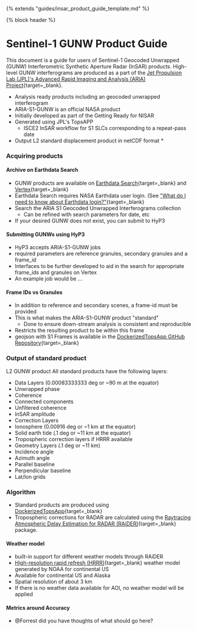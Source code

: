 {% extends "guides/insar_product_guide_template.md" %}

{% block header %}
# Sentinel-1 GUNW Product Guide

This document is a guide for users of Sentinel-1 Geocoded Unwrapped (GUNW) Interferometric Synthetic Aperture Radar (InSAR) products.  High-level GUNW interferograms are produced as a part of the [Jet Propulsion Lab (JPL)'s Advanced Rapid Imaging and Analysis (ARIA) Project](https://aria.jpl.nasa.gov/){target=_blank}. 
* Analysis ready products including an geocoded unwrapped interferogram
* ARIA-S1-GUNW is an official NASA product
* Initially developed as part of the Getting Ready for NISAR 
* Generated using JPL's TopsAPP
  * ISCE2 InSAR workflow for S1 SLCs corresponding to a repeat-pass date
* Output L2 standard displacement product in netCDF format
  * 

### Acquiring products

#### Archive on Earthdata Search
* GUNW products are available on [Earthdata Search](https://search.earthdata.nasa.gov/search){target=_blank} and [Vertex](https://search.asf.alaska.edu/#/?dataset=SENTINEL-1%20INTERFEROGRAM%20(BETA)){target=_blank}
* Earthdata Search requires NASA Earthdata user login. (See ["What do I need to know about Earthdata login?"](https://urs.earthdata.nasa.gov/documentation/what_do_i_need_to_know#:~:text=Simply%2C%20go%20to%20http%3A%2F%2F,of%20data%20user%20you%20are){target=_blank}
* Search the ARIA S1 Geocoded Unwrapped Interferograms collection
  * Can be refined with search parameters for date, etc
* If your desired GUNW does not exist, you can submit to HyP3

#### Submitting GUNWs using HyP3
* HyP3 accepts ARIA-S1-GUNW jobs
* required parameters are reference granules, secondary granules and a frame_id
* Interfaces to be further developed to aid in the search for appropriate frame_ids and granules on Vertex
* An example job would be ...


#### Frame IDs vs Granules
* In addition to reference and secondary scenes, a frame-id must be provided
* This is what makes the ARIA-S1-GUNW product "standard"
  * Done to ensure down-stream analysis is consistent and reproducible
* Restricts the resulting product to be within this frame
* geojson with S1 Frames is available in the [DockerizedTopsApp GitHub Repository](https://github.com/ACCESS-Cloud-Based-InSAR/DockerizedTopsApp/blob/dev/isce2_topsapp/data/s1_frames_latitude_aligned.geojson.zip){target=_blank}

### Output of standard product
L2 GUNW product 
All standard products have the following layers:

* Data Layers (0.00083333333 deg or ~90 m at the equator)
* Unwrapped phase
* Coherence
* Connected components
* Unfiltered coherence 
* InSAR amplitude
* Correction Layers
* Ionosphere (0.00916 deg or ~1 km at the equator) 
* Solid earth tide (.1 deg or ~11 km at the equator) 
* Tropospheric correction layers if HRRR available 
* Geometry Layers (.1 deg or ~11 km)
* Incidence angle
* Azimuth angle
* Parallel baseline
* Perpendicular baseline
* Lat/lon grids

### Algorithm
* Standard products are produced using [DockerizedTopsApp](https://github.com/ACCESS-Cloud-Based-InSAR/DockerizedTopsApp){target=_blank}
* Tropospheric corrections for RADAR are calculated using the [Raytracing Atmospheric Delay Estimation for RADAR (RAiDER)](https://github.com/dbekaert/RAiDER){target=_blank} package. 

#### Weather model
* built-in support for different weather models through RAiDER
* [High-resolution rapid refresh (HRRR)](https://rapidrefresh.noaa.gov/hrrr/){target=_blank} weather model generated by NOAA for continental US
* Available for continental US and Alaska
* Spatial resolution of about 3 km
* If there is no weather data available for AOI, no weather model will be applied

#### Metrics around Accuracy
* @Forrest did you have thoughts of what should go here? 